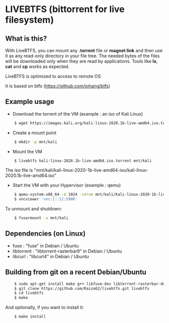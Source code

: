 # LIVEBTFS (bittorrent for live filesystem)

## What is this?

With LiveBTFS, you can mount any **.torrent** file or **magnet link** and then use it as any read-only directory in your file tree. The needed bytes of the files will be downloaded only when they are read by applications. Tools like **ls**, **cat** and **cp** works as expected.

LiveBTFS is optimized to access to remote OS

It is based on btfs (https://github.com/johang/btfs)

## Example usage

  * Download the torrent of the VM (example : an iso of Kali Linux)
```bash
    $ wget https://images.kali.org/kali-linux-2020.1b-live-amd64.iso.torrent
```

  * Create a mount point
```bash
    $ mkdir -p mnt/kali
```

  * Mount the VM
```bash
    $ livebtfs kali-linux-2020.1b-live-amd64.iso.torrent mnt/kali
```

The iso file is "mnt/kali/kali-linux-2020-1b-live-amd64-iso/kali-linux-2020.1b-live-amd64.iso"

  * Start the VM with your Hypervisor (example : qemu)
```bash
    $ qemu-system-x86_64 -m 1024 -cdrom mnt/kali/kali-linux-2020-1b-live-amd64-iso/kali-linux-2020.1b-live-amd64.iso -enable-kvm -usb -device usb-tablet
    $ vncviewer 'vnc:[::1]:5900'
```

To unmount and shutdown:
```bash
    $ fusermount -u mnt/kali
```

## Dependencies (on Linux)

* fuse : "fuse" in Debian / Ubuntu
* libtorrent : "libtorrent-rasterbar9" in Debian / Ubuntu
* libcurl : "libcurl4" in Debian / Ubuntu

## Building from git on a recent Debian/Ubuntu

```bash
    $ sudo apt-get install make g++ libfuse-dev libtorrent-rasterbar-dev libcurl4-openssl-dev gzip
    $ git clone https://github.com/Raizo62/livebtfs.git livebtfs
    $ cd livebtfs
    $ make
```

And optionally, if you want to install it:

```bash
    $ make install
```
